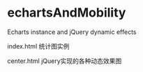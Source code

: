 # echartsAndMobility
Echarts instance and jQuery dynamic effects

index.html 统计图实例

center.html jQuery实现的各种动态效果图

